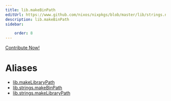```yaml
---
title: lib.makeBinPath
editUrl: https://www.github.com/nixos/nixpkgs/blob/master/lib/strings.nix#L264C5
description: lib.makeBinPath
sidebar:

    order: 8
---
```


<a href="https://www.github.com/nixos/nixpkgs/blob/master/lib/strings.nix#L264C5">Contribute Now!</a>


# Aliases

- [lib.makeLibraryPath](reference/lib/lib-makeLibraryPath)
- [lib.strings.makeBinPath](reference/lib/strings/lib-strings-makeBinPath)
- [lib.strings.makeLibraryPath](reference/lib/strings/lib-strings-makeLibraryPath)


